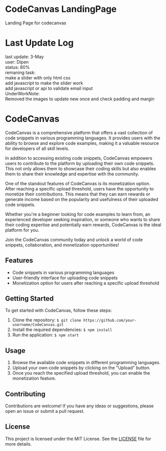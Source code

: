# CodeCanvas LandingPage
Landing Page for codecanvas
# Last Update Log
last update: 3-May<br> 
user: Dipen<br> 
status: 80%<br> 
remaning task: <br> 
    make a slider with only html css<br> 
    add javascript to make the slider work<br> 
    add javascript or api to validate email input<br> 
UnderWorkNote: <br> 
    Removed the images to update new once and check padding and margin<br> 

# CodeCanvas
CodeCanvas is a comprehensive platform that offers a vast collection of code snippets in various programming languages. It provides users with the ability to browse and explore code examples, making it a valuable resource for developers of all skill levels.

In addition to accessing existing code snippets, CodeCanvas empowers users to contribute to the platform by uploading their own code snippets. This not only allows them to showcase their coding skills but also enables them to share their knowledge and expertise with the community.

One of the standout features of CodeCanvas is its monetization option. After reaching a specific upload threshold, users have the opportunity to monetize their contributions. This means that they can earn rewards or generate income based on the popularity and usefulness of their uploaded code snippets.

Whether you're a beginner looking for code examples to learn from, an experienced developer seeking inspiration, or someone who wants to share their coding expertise and potentially earn rewards, CodeCanvas is the ideal platform for you.

Join the CodeCanvas community today and unlock a world of code snippets, collaboration, and monetization opportunities!

## Features

- Code snippets in various programming languages
- User-friendly interface for uploading code snippets
- Monetization option for users after reaching a specific upload threshold

## Getting Started

To get started with CodeCanvas, follow these steps:

1. Clone the repository: `$ git clone https://github.com/your-username/CodeCanvas.git`
2. Install the required dependencies: `$ npm install`
3. Run the application: `$ npm start`

## Usage

1. Browse the available code snippets in different programming languages.
2. Upload your own code snippets by clicking on the "Upload" button.
3. Once you reach the specified upload threshold, you can enable the monetization feature.

## Contributing

Contributions are welcome! If you have any ideas or suggestions, please open an issue or submit a pull request.

## License

This project is licensed under the MIT License. See the [LICENSE](LICENSE) file for more details.